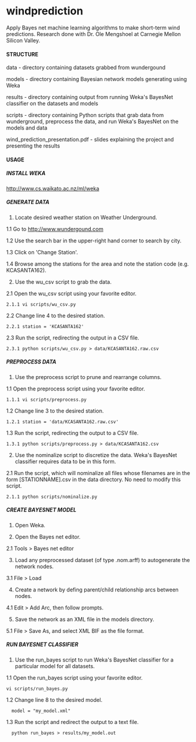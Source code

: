 windprediction
==============

Apply Bayes net machine learning algorithms to make short-term wind predictions. Research done with Dr. Ole Mengshoel at Carnegie Mellon Silicon Valley.

#### STRUCTURE
data - directory containing datasets grabbed from wundergound

models - directory containing Bayesian network models generating using Weka

results - directory containing output from running Weka's BayesNet classifier on the datasets and models

scripts - directory containing Python scripts that grab data from wunderground, preprocess the data, and run Weka's BayesNet on the models and data

wind_prediction_presentation.pdf - slides explaining the project and presenting the results

#### USAGE
##### INSTALL WEKA
http://www.cs.waikato.ac.nz/ml/weka

##### GENERATE DATA
1. Locate desired weather station on Weather Underground.

  1.1 Go to http://www.wundergound.com

  1.2 Use the search bar in the upper-right hand corner to search by city.

  1.3 Click on 'Change Station'.

  1.4 Browse among the stations for the area and note the station code (e.g. KCASANTA162).

2. Use the wu_csv script to grab the data.
  
  2.1 Open the wu_csv script using your favorite editor.
 
    2.1.1 vi scripts/wu_csv.py

  2.2 Change line 4 to the desired station.

    2.2.1 station = 'KCASANTA162'

  2.3 Run the script, redirecting the output in a CSV file.

    2.3.1 python scripts/wu_csv.py > data/KCASANTA162.raw.csv

##### PREPROCESS DATA
1. Use the preprocess script to prune and rearrange columns.

  1.1 Open the preprocess script using your favorite editor.

    1.1.1 vi scripts/preprocess.py

  1.2 Change line 3 to the desired station.

    1.2.1 station = 'data/KCASANTA162.raw.csv'

  1.3 Run the script, redirecting the output to a CSV file.

    1.3.1 python scripts/preprocess.py > data/KCASANTA162.csv

2. Use the nominalize script to discretize the data. Weka's BayesNet classifier requires data to be in this form.

  2.1 Run the script, which will nominalize all files whose filenames are in the form [STATIONNAME].csv in the data directory. No need to modify this script.

    2.1.1 python scripts/nominalize.py

##### CREATE BAYESNET MODEL
1. Open Weka.

2. Open the Bayes net editor.

  2.1 Tools > Bayes net editor

3. Load any preprocessed dataset (of type .nom.arff) to autogenerate the network nodes.

  3.1 File > Load

4. Create a network by defing parent/child relationship arcs between nodes.

  4.1 Edit > Add Arc, then follow prompts.

5. Save the network as an XML file in the models directory.

  5.1 File > Save As, and select XML BIF as the file format.

##### RUN BAYESNET CLASSIFIER
1. Use the run_bayes script to run Weka's BayesNet classifier for a particular model for all datasets.

  1.1 Open the run_bayes script using your favorite editor.

    vi scripts/run_bayes.py

  1.2 Change line 8 to the desired model.

      model = "my_model.xml"

  1.3 Run the script and redirect the output to a text file.

      python run_bayes > results/my_model.out
